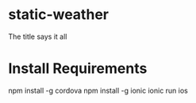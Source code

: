 static-weather
==============

The title says it all


Install Requirements
====================

npm install -g cordova
npm install -g ionic
ionic run ios
